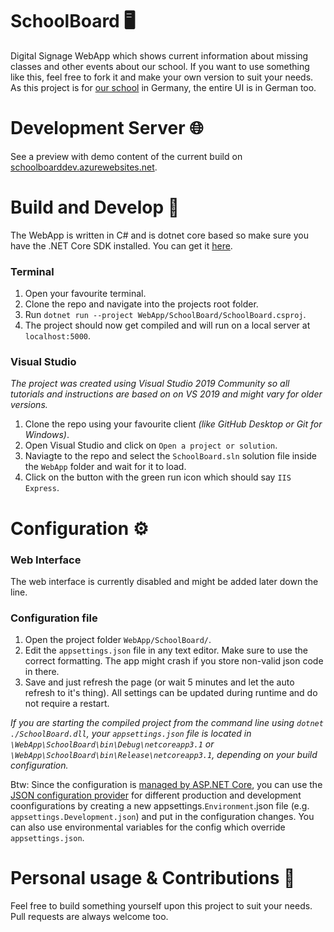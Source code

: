 # SchoolBoard 🖥️
Digital Signage WebApp which shows current information about missing classes and other events about our school.
If you want to use something like this, feel free to fork it and make your own version to suit your needs.
As this project is for [our school](https://www.pelizaeus.de/) in Germany, the entire UI is in German too.

# Development Server 🌐
See a preview with demo content of the current build on [schoolboarddev.azurewebsites.net](https://schoolboarddev.azurewebsites.net).

# Build and Develop 🧪
The WebApp is written in C# and is dotnet core based so make sure you have the .NET Core SDK installed. You can get it [here](https://dotnet.microsoft.com/download).

### Terminal
1.  Open your favourite terminal.
2.  Clone the repo and navigate into the projects root folder.
2.  Run `dotnet run --project WebApp/SchoolBoard/SchoolBoard.csproj`.
3.  The project should now get compiled and will run on a local server at `localhost:5000`.

### Visual Studio
*The project was created using Visual Studio 2019 Community so all tutorials and instructions are based on on VS 2019 and might vary for older versions.*

1. Clone the repo using your favourite client *(like GitHub Desktop or Git for Windows)*.
2. Open Visual Studio and click on `Open a project or solution`.
3. Naviagte to the repo and select the `SchoolBoard.sln` solution file inside the `WebApp` folder and wait for it to load.
4. Click on the button with the green run icon which should say `IIS Express`.

# Configuration ⚙

### Web Interface
The web interface is currently disabled and might be added later down the line.

### Configuration file
1.  Open the project folder `WebApp/SchoolBoard/`.
2.  Edit the `appsettings.json` file in any text editor. Make sure to use the correct formatting. The app might crash if you store non-valid json code in there.
3.  Save and just refresh the page (or wait 5 minutes and let the auto refresh to it's thing). All settings can be updated during runtime and do not require a restart.

*If you are starting the compiled project from the command line using `dotnet ./SchoolBoard.dll`, your `appsettings.json` file is located in `\WebApp\SchoolBoard\bin\Debug\netcoreapp3.1` or `\WebApp\SchoolBoard\bin\Release\netcoreapp3.1`, depending on your build configuration.*

Btw: Since the configuration is [managed by ASP.NET Core](https://docs.microsoft.com/en-us/aspnet/core/fundamentals/configuration/?view=aspnetcore-3.1), you can use the [JSON configuration provider](https://docs.microsoft.com/en-us/aspnet/core/fundamentals/configuration/?view=aspnetcore-3.1#jcp) for different production and development coonfigurations by creating a new appsettings.`Environment`.json file (e.g. `appsettings.Development.json`) and put in the configuration changes. You can also use environmental variables for the config which override `appsettings.json`.

# Personal usage & Contributions 🧩

Feel free to build something yourself upon this project to suit your needs.
Pull requests are always welcome too.
